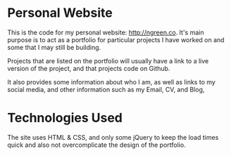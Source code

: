 # Personal Website

This is the code for my personal website: http://ngreen.co.
It's main purpose is to act as a portfolio for particular projects I have worked
on and some that I may still be building. 

Projects that are listed on the portfolio
will usually have a link to a live version of the project, and that projects
code on Github.

It also provides some information about who I am, as well as links to my 
social media, and other information such as my Email, CV, and Blog, 


# Technologies Used

The site uses  HTML & CSS, and only some jQuery to keep the load times quick and also not
overcomplicate the design of the portfolio.

